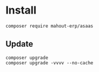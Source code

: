 # Install

```
composer require mahout-erp/asaas
```

## Update

```
composer upgrade
composer upgrade -vvvv --no-cache
```
